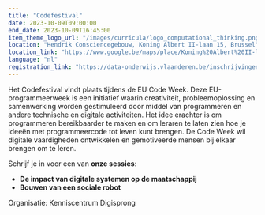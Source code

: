 ```yaml
---
title: "Codefestival"
date: 2023-10-09T09:00:00
end_date: 2023-10-09T16:45:00
item_theme_logo_url: "/images/curricula/logo_computational_thinking.png"
location: "Hendrik Consciencegebouw, Koning Albert II-laan 15, Brussel"
location_link: "https://www.google.be/maps/place/Koning%20Albert%20II-laan%2015,%201210%20Brussel"
language: "nl"
registration_link: "https://data-onderwijs.vlaanderen.be/inschrijvingen/onderwijsevent.aspx?id=367#P1220"
---
```


Het Codefestival vindt plaats tijdens de EU Code Week. Deze EU-programmeerweek is een initiatief waarin creativiteit, 
probleemoplossing en samenwerking worden gestimuleerd door middel van programmeren en andere technische en digitale activiteiten. 
Het idee erachter is om programmeren bereikbaarder te maken en om leraren te laten zien hoe je ideeën met programmeercode tot leven kunt brengen. 
De Code Week wil digitale vaardigheden ontwikkelen en gemotiveerde mensen bij elkaar brengen om te leren.

Schrijf je in voor een van **onze sessies**:<br>
- **De impact van digitale systemen op de maatschappij**<br>
- **Bouwen van een sociale robot**


Organisatie: Kenniscentrum Digisprong
